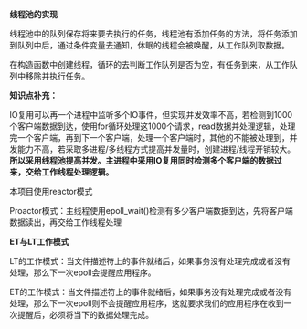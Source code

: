 **线程池的实现**

线程池中的队列保存将来要去执行的任务，线程池有添加任务的方法，将任务添加到队列中后，通过条件变量去通知，休眠的线程会被唤醒，从工作队列取数据。

在构造函数中创建线程，循环的去判断工作队列是否为空，有任务到来，从工作队列中移除并执行任务。



**知识点补充：**

IO复用可以再一个进程中监听多个IO事件，但实现并发效率不高，若检测到1000个客户端数据到达，使用for循环处理这1000个请求，read数据并处理逻辑，处理完一个客户端，再到下一个客户端，处理一个客户端时，其他的不能被处理到，并发能力不高，若采取多进程/多线程方式提高并发量时，创建进程/线程开销较大。**所以采用线程池提高并发。主进程中采用IO复用同时检测多个客户端的数据过来，交给工作线程处理逻辑。**

本项目使用reactor模式

Proactor模式：主线程使用epoll_wait()检测有多少客户端数据到达，先将客户端数据读出，再交给工作线程处理

**ET与LT工作模式**

LT的工作模式：当文件描述符上的事件就绪后，如果事务没有处理完成或者没有处理，那么下一次epoll会提醒应用程序。

ET的工作模式：当文件描述符上的事件就绪后，如果事务没有处理完成或者没有处理，那么下一次epoll则不会提醒应用程序，这就要求我们的应用程序在收到一次提醒后，必须将当下的数据处理完成。

